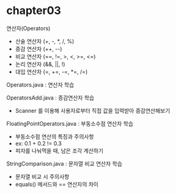 # chapter03

연산자(Operators)
- 산술 연산자 (+, -, *, /, %)
- 증감 연산자 (++, --)
- 비교 연산자 (==, !=, >, <, >=, <=)
- 논리 연산자 (&&, ||, !)
- 대입 연산자 (=, +=, -=, *=, /=)

Operators.java : 연산자 학습

OperatorsAdd.java : 증감연산자 학습
- Scanner 를 이용해 사용자로부터 직접 값을 입력받아 증감연산해보기

FloatingPointOperators.java : 부동소수점 연산자 학습
- 부동소수점 연산의 특징과 주의사항
- ex: 0.1 + 0.2 != 0.3
- 피자를 나눠먹을 때, 남은 조각 계산하기

StringComparison.java : 문자열 비교 연산자 학습
- 문자열 비교 시 주의사항
- equals() 메서드와 == 연산자의 차이
